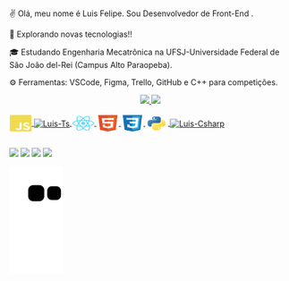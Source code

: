 ✌️ Olá, meu nome é Luis Felipe. Sou Desenvolvedor de Front-End .
 
🤔 Explorando novas tecnologias!!

🎓 Estudando Engenharia Mecatrônica na UFSJ-Universidade Federal de São João del-Rei (Campus Alto Paraopeba).

⚙️ Ferramentas: VSCode, Figma, Trello, GitHub e C++ para competições.


<div align="center">
  <a href="https://github.com/luisFcode">
  <img height="150em" src="https://github-readme-stats.vercel.app/api?username=luisFcode&show_icons=true&theme=dark&include_all_commits=true&count_private=true"/>
  <img height="150em" src="https://github-readme-stats.vercel.app/api/top-langs/?username=luisFcode&layout=compact&langs_count=7&theme=dark"/>
</div>

<div style="display: inline_block"><br>
  <img align="center" alt="Luis-Js" height="30" width="40" src="https://raw.githubusercontent.com/devicons/devicon/master/icons/javascript/javascript-plain.svg">
  <img align="center" alt="Luis-Ts" height="30" width="40" src="https://cdn.jsdelivr.net/gh/devicons/devicon/icons/cplusplus/cplusplus-original.svg" >
  <img align="center" alt="Luis-React" height="30" width="40" src="https://raw.githubusercontent.com/devicons/devicon/master/icons/react/react-original.svg">
  <img align="center" alt="Luis-HTML" height="30" width="40" src="https://raw.githubusercontent.com/devicons/devicon/master/icons/html5/html5-original.svg">
  <img align="center" alt="Luis-CSS" height="30" width="40" src="https://raw.githubusercontent.com/devicons/devicon/master/icons/css3/css3-original.svg">
  <img align="center" alt="Luis-Python" height="30" width="40" src="https://raw.githubusercontent.com/devicons/devicon/master/icons/python/python-original.svg">
  <img align="center" alt="Luis-Csharp" height="30" width="40" src="https://cdn.jsdelivr.net/gh/devicons/devicon/icons/sass/sass-original.svg">
</div>
  
 ##
 
 <div>
  <a href="https://www.instagram.com/luiis_blasco/" target="_blank"><img src="https://img.shields.io/badge/-Instagram-%23E4405F?style=for-the-badge&logo=instagram&logoColor=white" target="_blank"></a>
   <a href="https://api.whatsapp.com/send?phone=5531997669790&text=" target="_blank"><img src=https://img.shields.io/badge/WhatsApp-25D366?style=for-the-badge&logo=whatsapp&logoColor=white target="_blank"></a>
  <a href = "mailto:luisblascoprogrammer@gmail.com"><img src="https://img.shields.io/badge/-Gmail-%23333?style=for-the-badge&logo=gmail&logoColor=white" target="_blank"></a>
  <a href="https://www.linkedin.com/in/luis-blasco-8868481b0/" target="_blank"><img src=https://img.shields.io/badge/LinkedIn-0077B5?style=for-the-badge&logo=linkedin&logoColor=white target="_blank"></a> 
   
   ![Snake animation](https://github.com/luisFcode/luisFcode/blob/output/github-contribution-grid-snake.svg)
   
 </div>
